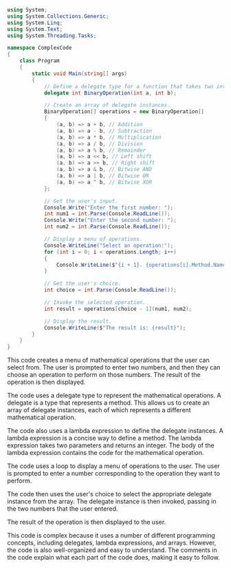 ```c#
using System;
using System.Collections.Generic;
using System.Linq;
using System.Text;
using System.Threading.Tasks;

namespace ComplexCode
{
    class Program
    {
        static void Main(string[] args)
        {
            // Define a delegate type for a function that takes two integers and returns an integer.
            delegate int BinaryOperation(int a, int b);

            // Create an array of delegate instances.
            BinaryOperation[] operations = new BinaryOperation[]
            {
                (a, b) => a + b, // Addition
                (a, b) => a - b, // Subtraction
                (a, b) => a * b, // Multiplication
                (a, b) => a / b, // Division
                (a, b) => a % b, // Remainder
                (a, b) => a << b, // Left shift
                (a, b) => a >> b, // Right shift
                (a, b) => a & b, // Bitwise AND
                (a, b) => a | b, // Bitwise OR
                (a, b) => a ^ b, // Bitwise XOR
            };

            // Get the user's input.
            Console.Write("Enter the first number: ");
            int num1 = int.Parse(Console.ReadLine());
            Console.Write("Enter the second number: ");
            int num2 = int.Parse(Console.ReadLine());

            // Display a menu of operations.
            Console.WriteLine("Select an operation:");
            for (int i = 0; i < operations.Length; i++)
            {
                Console.WriteLine($"{i + 1}. {operations[i].Method.Name}");
            }

            // Get the user's choice.
            int choice = int.Parse(Console.ReadLine());

            // Invoke the selected operation.
            int result = operations[choice - 1](num1, num2);

            // Display the result.
            Console.WriteLine($"The result is: {result}");
        }
    }
}
```

This code creates a menu of mathematical operations that the user can select from. The user is prompted to enter two numbers, and then they can choose an operation to perform on those numbers. The result of the operation is then displayed.

The code uses a delegate type to represent the mathematical operations. A delegate is a type that represents a method. This allows us to create an array of delegate instances, each of which represents a different mathematical operation.

The code also uses a lambda expression to define the delegate instances. A lambda expression is a concise way to define a method. The lambda expression takes two parameters and returns an integer. The body of the lambda expression contains the code for the mathematical operation.

The code uses a loop to display a menu of operations to the user. The user is prompted to enter a number corresponding to the operation they want to perform.

The code then uses the user's choice to select the appropriate delegate instance from the array. The delegate instance is then invoked, passing in the two numbers that the user entered.

The result of the operation is then displayed to the user.

This code is complex because it uses a number of different programming concepts, including delegates, lambda expressions, and arrays. However, the code is also well-organized and easy to understand. The comments in the code explain what each part of the code does, making it easy to follow.